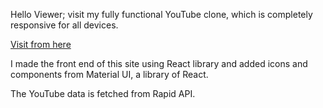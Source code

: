 Hello Viewer; visit my fully functional YouTube clone, which is completely responsive for all devices.

[Visit from here](mihirpatelmp.github.io/youtube-clone/)

I made the front end of this site using React library and added icons and components from Material UI, a library of React.

The YouTube data is fetched from Rapid API.



